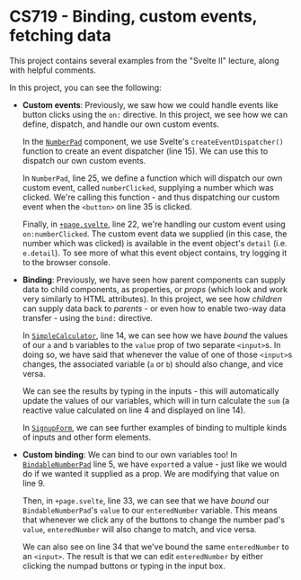 # CS719 - Binding, custom events, fetching data
This project contains several examples from the "Svelte II" lecture, along with helpful comments.

In this project, you can see the following:

- **Custom events**: Previously, we saw how we could handle events like button clicks using the `on:` directive. In this project, we see how we can define, dispatch, and handle our own custom events.

    In the [`NumberPad`](./src/lib/components/NumberPad.svelte) component, we use Svelte's `createEventDispatcher()` function to create an event dispatcher (line 15). We can use this to dispatch our own custom events.

    In `NumberPad`, line 25, we define a function which will dispatch our own custom event, called `numberClicked`, supplying a number which was clicked. We're calling this function - and thus dispatching our custom event when the `<button>` on line 35 is clicked.

    Finally, in [`+page.svelte`](./src/routes/+page.svelte), line 22, we're handling our custom event using `on:numberClicked`. The custom event data we supplied (in this case, the number which was clicked) is available in the event object's `detail` (i.e. `e.detail`). To see more of what this event object contains, try logging it to the browser console.

- **Binding**: Previously, we have seen how parent components can supply data to child components, as properties, or *props* (which look and work very similarly to HTML attributes). In this project, we see how *children* can supply data back to *parents* - or even how to enable two-way data transfer - using the `bind:` directive.

    In [`SimpleCalculator`](./src/lib/components/SimpleCalculator.svelte), line 14, we can see how we have *bound* the values of our `a` and `b` variables to the `value` prop of two separate `<input>`s. In doing so, we have said that whenever the value of one of those `<input>`s changes, the associated variable (`a` or `b`) should also change, and vice versa.

    We can see the results by typing in the inputs - this will automatically update the values of our variables, which will in turn calculate the `sum` (a reactive value calculated on line 4 and displayed on line 14).

    In [`SignupForm`](./src/lib/components/SignupForm.svelte), we can see further examples of binding to multiple kinds of inputs and other form elements.

- **Custom binding**: We can bind to our own variables too! In [`BindableNumberPad`](./src/lib/components/BindableNumberPad.svelte) line 5, we have `export`ed a value - just like we would do if we wanted it supplied as a prop. We are modifying that value on line 9.

    Then, in `+page.svelte`, line 33, we can see that we have *bound* our `BindableNumberPad`'s `value` to our `enteredNumber` variable. This means that whenever we click any of the buttons to change the number pad's `value`, `enteredNumber` will also change to match, and vice versa.

    We can also see on line 34 that we've bound the same `enteredNumber` to an `<input>`. The result is that we can edit `enteredNumber` by either clicking the numpad buttons or typing in the input box.

